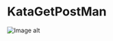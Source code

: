 # KataGetPostMan
![Image alt](https://github.com/{username}/{repository}/raw/{branch}/{path}/image.png)
